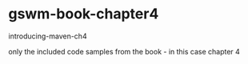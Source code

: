 # gswm-book-chapter4
introducing-maven-ch4

only the included code samples from the book - in this case chapter 4
